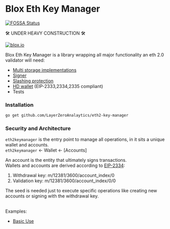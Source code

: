 # Blox Eth Key Manager

[![FOSSA Status](https://app.fossa.com/api/projects/git%2Bgithub.com%2Fbloxapp%2Feth2-key-manager.svg?type=shield)](https://app.fossa.com/projects/git%2Bgithub.com%2Fbloxapp%2Feth2-key-manager?ref=badge_shield)

:hammer_and_wrench: UNDER HEAVY CONSTRUCTION :hammer_and_wrench:

[![blox.io](https://s3.us-east-2.amazonaws.com/app-files.blox.io/static/media/powered_by.png)](https://blox.io)

Blox Eth Key Manager is a library wrapping all major functionality an eth 2.0 validator will need:

- [Multi storage implementations](https://github.com/LayerZeroAnalaytics/eth2-key-manager/tree/master/stores)
- [Signer](https://github.com/LayerZeroAnalaytics/eth2-key-manager/tree/master/validator_signer)
- [Slashing protection](https://github.com/LayerZeroAnalaytics/eth2-key-manager/tree/master/slashing_protection)
- [HD wallet](https://github.com/LayerZeroAnalaytics/eth2-key-manager/tree/master/wallet_hd) (EIP-2333,2334,2335 compliant)
- Tests

### Installation

```sh
go get github.com/LayerZeroAnalaytics/eth2-key-manager
```

### Security and Architecture

`eth2keymanager` is the entry point to manage all operations, in it sits a unique wallet and accounts.<br/>
`eth2keymanager` <- Wallet <- [Accounts]

An account is the entity that ultimately signs transactions.<br/>
Wallets and accounts are derived according to [EIP-2334](https://github.com/ethereum/EIPs/blob/master/EIPS/eip-2334.md#validator-keys):<br/>

1. Withdrawal key: m/12381/3600/account_index/0<br/>
2. Validation key: m/12381/3600/account_index/0/0<br/>

The seed is needed just to execute specific operations like creating new accounts or signing with the withdrawal key. <br/><br/>

Examples:

- [Basic Use]()
